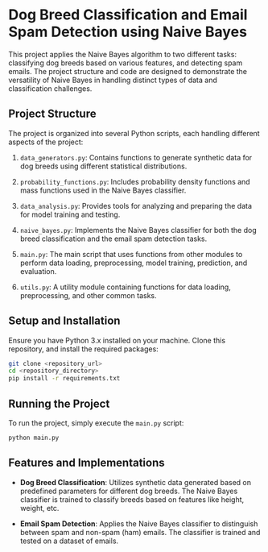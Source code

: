 
# Dog Breed Classification and Email Spam Detection using Naive Bayes

This project applies the Naive Bayes algorithm to two different tasks: classifying dog breeds based on various features, and detecting spam emails. The project structure and code are designed to demonstrate the versatility of Naive Bayes in handling distinct types of data and classification challenges.

## Project Structure

The project is organized into several Python scripts, each handling different aspects of the project:

1. `data_generators.py`: Contains functions to generate synthetic data for dog breeds using different statistical distributions.

2. `probability_functions.py`: Includes probability density functions and mass functions used in the Naive Bayes classifier.

3. `data_analysis.py`: Provides tools for analyzing and preparing the data for model training and testing.

4. `naive_bayes.py`: Implements the Naive Bayes classifier for both the dog breed classification and the email spam detection tasks.

5. `main.py`: The main script that uses functions from other modules to perform data loading, preprocessing, model training, prediction, and evaluation.

6. `utils.py`: A utility module containing functions for data loading, preprocessing, and other common tasks.

## Setup and Installation

Ensure you have Python 3.x installed on your machine. Clone this repository, and install the required packages:

```bash
git clone <repository_url>
cd <repository_directory>
pip install -r requirements.txt
```

## Running the Project

To run the project, simply execute the `main.py` script:

```bash
python main.py
```

## Features and Implementations

- **Dog Breed Classification**: Utilizes synthetic data generated based on predefined parameters for different dog breeds. The Naive Bayes classifier is trained to classify breeds based on features like height, weight, etc.

- **Email Spam Detection**: Applies the Naive Bayes classifier to distinguish between spam and non-spam (ham) emails. The classifier is trained and tested on a dataset of emails.


